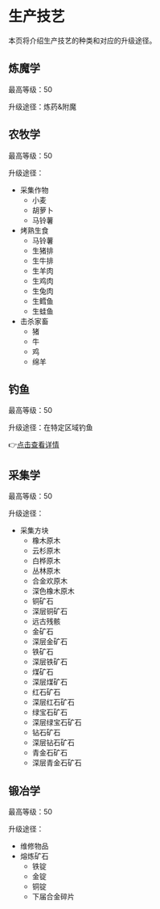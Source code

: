 # 生产技艺

本页将介绍生产技艺的种类和对应的升级途径。

## 炼魔学

最高等级：50

升级途径：炼药&附魔

## 农牧学

最高等级：50

升级途径：

- 采集作物
  - 小麦
  - 胡萝卜
  - 马铃薯
- 烤熟生食
  - 马铃薯
  - 生猪排
  - 生牛排
  - 生羊肉
  - 生鸡肉
  - 生兔肉
  - 生鳕鱼
  - 生蛙鱼
- 击杀家畜
  - 猪
  - 牛
  - 鸡
  - 绵羊

## 钓鱼

最高等级：50

升级途径：在特定区域钓鱼

👉[点击查看详情](/features/fishing.md)

## 采集学

最高等级：50

升级途径：

- 采集方块
  - 橡木原木
  - 云杉原木
  - 白桦原木
  - 丛林原木
  - 合金欢原木
  - 深色橡木原木
  - 铜矿石
  - 深层铜矿石
  - 远古残骸
  - 金矿石
  - 深层金矿石
  - 铁矿石
  - 深层铁矿石
  - 煤矿石
  - 深层煤矿石
  - 红石矿石
  - 深层红石矿石
  - 绿宝石矿石
  - 深层绿宝石矿石
  - 钻石矿石
  - 深层钻石矿石
  - 青金石矿石
  - 深层青金石矿石

## 锻冶学

最高等级：50

升级途径：

- 维修物品
- 熔炼矿石
  - 铁锭
  - 金锭
  - 铜锭
  - 下届合金碎片